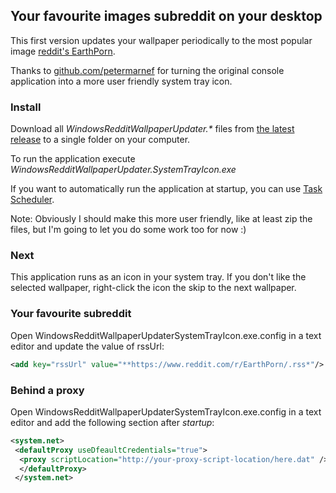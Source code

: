## Your favourite images subreddit on your desktop

This first version updates your wallpaper periodically to the most popular image [reddit's EarthPorn](https://www.reddit.com/r/EarthPorn/).

Thanks to [github.com/petermarnef](https://github.com/petermarnef) for turning the original console application into a more user friendly system tray icon.

### Install

Download all *WindowsRedditWallpaperUpdater.\** files from [the latest release](https://github.com/danpadmore/WindowsRedditWallpaperUpdater/releases) to a single folder on your computer. 

To run the application execute	*WindowsRedditWallpaperUpdater.SystemTrayIcon.exe*

If you want to automatically run the application at startup, you can use [Task Scheduler](https://msdn.microsoft.com/en-us/library/windows/desktop/aa383614(v=vs.85).aspx).


Note: Obviously I should make this more user friendly, like at least zip the files, but I'm going to let you do some work too for now :)

### Next

This application runs as an icon in your system tray. 
If you don't like the selected wallpaper, right-click the icon the skip to the next wallpaper.

### Your favourite subreddit

Open WindowsRedditWallpaperUpdaterSystemTrayIcon.exe.config in a text editor and update the value of rssUrl:    
```xml
<add key="rssUrl" value="**https://www.reddit.com/r/EarthPorn/.rss*"/>
```

### Behind a proxy

Open WindowsRedditWallpaperUpdaterSystemTrayIcon.exe.config in a text editor and add the following section after *startup*:
```xml
<system.net>
 <defaultProxy useDfeaultCredentials="true">
  <proxy scriptLocation="http://your-proxy-script-location/here.dat" />
  </defaultProxy>
 </system.net>
```
